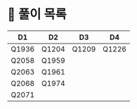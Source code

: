 # 📜 풀이 목록
| D1    | D2    | D3    | D4    |
|-------|-------|-------|-------|
| Q1936 | Q1204 | Q1209 | Q1226 |
| Q2058 | Q1959 |       |       |
| Q2063 | Q1961 |       |       |
| Q2068 | Q1974 |       |       |
| Q2071 |       |       |       |